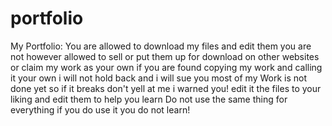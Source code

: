 # portfolio
My Portfolio:
You are allowed to download my files and edit them you are not however allowed to sell or put them up for download on other websites or 
claim my work as your own if you are found copying my work and calling it your own i will not hold back and i will sue you most of my
Work is not done yet so if it breaks don't yell at me i warned you! edit it the files to your liking and edit them to help you learn
Do not use the same thing for everything if you do use it you do not learn! 

